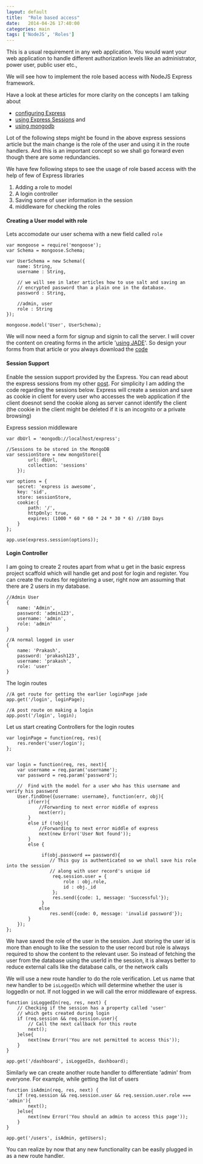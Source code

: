 ```yaml
---
layout: default
title:  "Role based access"
date:   2014-04-26 17:40:00
categories: main
tags: ['NodeJS', 'Roles']
--- 
```


This is a usual requirement in any web application. You would want your web application to handle different authorization levels like an administrator, power user, public user etc., 

<!--more-->

We will see how to implement the role based access with NodeJS Express framework.

Have a look at these articles for more clarity on the concepts I am talking about

* [configuring Express][1]
* [using Express Sessions][2] and 
* [using mongodb][3]

Lot of the following steps might be found in the above express sessions article but the main change is the role of the user and using it in the route handlers. And this is an important concept so we shall go forward even though there are some redundancies.

We have few following steps to see the usage of role based access with the help of few of Express libraries

1. Adding a role to model 
2. A login controller
3. Saving some of user information in the session
4. middleware for checking the roles

#### Creating a User model with role
Lets accomodate our user schema with a new field called `role`

	var mongoose = require('mongoose');
	var Schema = mongoose.Schema;
	
	var UserSchema = new Schema({
		name: String,
		username : String,
		
		// we will see in later articles how to use salt and saving an
		// encrypted password than a plain one in the database.
		password : String,

		//admin, user
		role : String 
	});
	
	mongoose.model('User', UserSchema);

We will now need a form for signup and signin to call the server. I will cover the content on creating forms in the article '[using JADE][4]'. So design your forms from that article or you always download the [code][5]

#### Session Support

Enable the session support provided by the Express. You can read about the express sessions from my other [post][2]. For simplicity I am adding the code regarding the sessions below. Express will create a session and save as cookie in client for every user who accesses the web application if the client doesnot send the cookie along as server cannot identify the client (the cookie in the client might be deleted if it is an incognito or a private browsing)

Express session middleware 

	var dbUrl = 'mongodb://localhost/express';
	
	//Sessions to be stored in the MongoDB
	var sessionStore = new mongoStore({
			url: dbUrl,
			collection: 'sessions'
		});
	
	var options = {
		secret: 'express is awesome',
		key: 'sid',
		store: sessionStore,
		cookie:{
			path: '/',
			httpOnly: true,
			expires: (1000 * 60 * 60 * 24 * 30 * 6) //180 Days
		}	
	};
	
	app.use(express.session(options));


#### Login Controller

I am going to create 2 routes apart from what u get in the basic express project scaffold which will handle get and post for login and register. You can create the routes for registering a user, right now am assuming that there are 2 users in my database.

	//Admin User
	{
		name: 'Admin',
		password: 'admin123',
		username: 'admin',
		role: 'admin'
	}
	
	//A normal logged in user
	{
		name: 'Prakash',
		password: 'prakash123',
		username: 'prakash',
		role: 'user'
	}

The login routes

	//A get route for getting the earlier loginPage jade
	app.get('/login', loginPage);
	
	//A post route on making a login
	app.post('/login', login);

Let us start creating Controllers for the login routes

	
	var loginPage = function(req, res){
		res.render('user/login');
	};
	
	
	var login = function(req, res, next){
		var username = req.param('username');
		var password = req.param('password');	

		//	Find with the model for a user who has this username and verify his password
		User.findOne({username: username}, function(err, obj){
			if(err){
				//Forwarding to next error middle of express
				next(err); 
			}
			else if (!obj){
				//Forwarding to next error middle of express
				next(new Error('User Not found'));
			}
			else {
			
			     if(obj.password == password){
			     	// This guy is authenticated so we shall save his role into the session
			     	// along with user record's unique id
				     req.session.user = {
					     role : obj.role,
					     id : obj._id
				     };
				     res.send({code: 1, message: 'Successful'});
			     }
				else
					res.send({code: 0, message: 'invalid password'});
			}
		});
	};


We have saved the role of the user in the session. Just storing the user id is more than enough to like the session to the user record but role is always required to show the content to the relevant user. So instead of fetching the user from the database using the userId in the session, it is always better to reduce external calls like the database calls, or the network calls

We will use a new route handler to do the role verification. Let us name that new handler to be `isLoggedIn` which will determine whether the user is loggedIn or not. If not logged in we will call the error middleware of express.

	function isLoggedIn(req, res, next) {
		// Checking if the session has a property called 'user'
		// which gets created during login
		if (req.session && req.session.user){
			// Call the next callback for this route 
			next();
		}else{
			next(new Error('You are not permitted to access this'));
		}
	}
	
	app.get('/dashboard', isLoggedIn, dashboard);

Similarly we can create another route handler to differentiate 'admin' from everyone. For example, while getting the list of users 

	function isAdmin(req, res, next) {
		if (req.session && req.session.user && req.session.user.role === 'admin'){
			next();
		}else{
			next(new Error('You should an admin to access this page'));
		}
	}
	
	app.get('/users', isAdmin, getUsers);

You can realize by now that any new functionality can be easily plugged in as a new route handler.

[1]: http://www.noplug.in/blogs/introducing-express
[2]: http://www.noplug.in/blogs/express-sessions
[3]: http://www.noplug.in/blogs/using-mongodb
[4]: http://www.noplug.in/blogs/jade-templates
[5]: http://www.noplug.in/code
